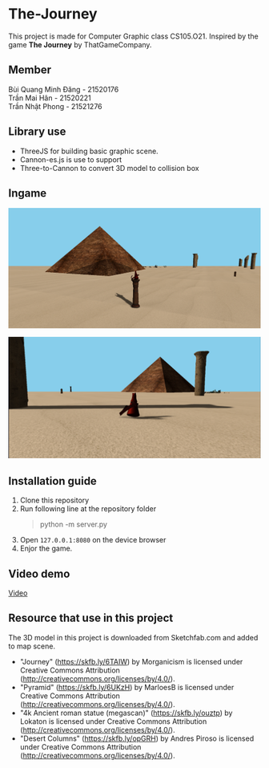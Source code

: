 # The-Journey
This project is made for Computer Graphic class CS105.O21. Inspired by the game **The Journey** by ThatGameCompany.

## Member
Bùi Quang Minh Đăng - 21520176  
Trần Mai Hân - 21520221  
Trần Nhật Phong - 21521276  

## Library use
* ThreeJS for building basic graphic scene.
* Cannon-es.js is use to support
* Three-to-Cannon to convert 3D model to collision box


## Ingame
![Ingame render](/source/Demo1/image.png)  

![Ingame render](/source/Demo1/image_1.png)


## Installation guide
1. Clone this repository
2. Run following line at the repository folder
    > python -m server.py
3. Open `127.0.0.1:8080` on the device browser
4. Enjor the game.

## Video demo
[Video](https://duckduckgo.com)

## Resource that use in this project  
The 3D model in this project is downloaded from Sketchfab.com and added to map scene.  
* "Journey" (https://skfb.ly/6TAIW) by Morganicism is licensed under Creative Commons Attribution (http://creativecommons.org/licenses/by/4.0/).
* "Pyramid" (https://skfb.ly/6UKzH) by MarloesB is licensed under Creative Commons Attribution (http://creativecommons.org/licenses/by/4.0/).
* "4k Ancient roman statue (megascan)" (https://skfb.ly/ouztp) by Lokaton is licensed under Creative Commons Attribution (http://creativecommons.org/licenses/by/4.0/).
* "Desert Columns" (https://skfb.ly/opGRH) by Andres Piroso is licensed under Creative Commons Attribution (http://creativecommons.org/licenses/by/4.0/).

